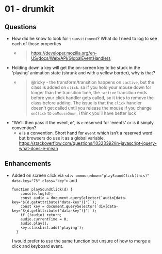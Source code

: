 # 01 - drumkit

## Questions

- How did he know to look for `transitionend`? What do I need to log to see each of those properties
  - >https://developer.mozilla.org/en-US/docs/Web/API/GlobalEventHandlers
- Holding down a key will get the on-screen key to be stuck in the 'playing' animation state (shrunk and with a yellow border), why is that?
  - >@ricky - the transform/transition happens on `:active`, but the class is added on `click`.  so if you hold your mouse down for longer than the transition time, the `:active` transition ends before your click handler gets called, so it tries to remove the class before adding.
The issue is that the `click` handler doesn't get called until you release the mouse if you change `onClick` to `onMouseDown`, i think you'll have better luck
- "We'll then pass it the event, ***e***", is `e` reserved for 'events' or is it simply convention?
  -  `e` is a convention. Short hand for `event` which isn't a reserved word but browsers do use it as a global variable. https://stackoverflow.com/questions/10323392/in-javascript-jquery-what-does-e-mean

## Enhancements

- Added on screen click via
  ```<div onmousedown="playSoundClick(this)" data-key="76" class="key">``` and

  ```
  function playSoundClick(d) {
      console.log(d);
      const audio = document.querySelector(`audio[data-key="${d.getAttribute("data-key")}"]`);
      const key = document.querySelector(`div[data-key="${d.getAttribute("data-key")}"]`);
      if (!audio) return;
      audio.currentTime = 0;
      audio.play();
      key.classList.add('playing');
    }
  ```
  I would prefer to use the same function but unsure of how to merge a click and keyboard event.
